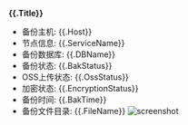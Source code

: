 **{{.Title}}**
- 备份主机: {{.Host}}
- 节点信息: {{.ServiceName}}
- 备份数据库: {{.DBName}}
- 备份状态: {{.BakStatus}}
- OSS上传状态:  {{.OssStatus}}
- 加密状态: {{.EncryptionStatus}}
- 备份时间: {{.BakTime}}
- 备份文件目录: {{.FileName}}
![screenshot](http://qiniu.yunxue521.top/mysql.jpeg)
